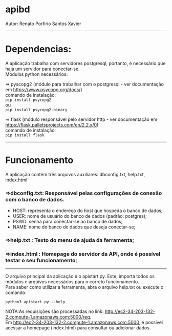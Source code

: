 # apibd  
  
Autor: Renato Porfirio Santos Xavier  
*** 
# Dependencias:  
  
A aplicação trabalha com servidores postgresql, portanto, é necessário que haja um servidor para conectar-se.  
Módulos python necessários:  
  
=> pyscopg2 (módulo para trabalhar com o postgresql - ver documentação em https://www.psycopg.org/docs/)  
comando de instalação:  
                       ```pip install psycopg2```  
                       ou   
                       ```pip install psycopg2-binary```  
  
=> flask (módulo responsável pelo servidor http - ver documentação em https://flask.palletsprojects.com/en/2.2.x/0)  
comando de instalação:  
```pip install flask```    
***
# Funcionamento  
A aplicação contém três arquivos auxiliares: dbconfig.txt, help.txt, index.html  
### =>dbconfig.txt: Responsável pelas configurações de conexão com o banco de dados.  
   - HOST: representa o endereço do host que hospeda o banco de dados;  
   - USER: nome de usuário do banco de dados (padrão: postgres);  
   - PSWD: senha para conectar-se ao banco de dados;  
   - NAME: nome do banco de dados que deseja conectar-se;  
### =>help.txt    : Texto do menu de ajuda da ferramenta;  
### =>index.html  : Homepage do servidor da API, onde é possível testar o seu funcionamento;  
 ***
 O arquivo principal da aplicação é o apistart.py. Este, importa todos os módulos e arquivos necessários para o correto funcionamento.  
 Para saber como utilizar a ferramenta, abra o arquivo help.txt ou execute o comando:  
   
 ```python3 apistart.py --help```  
   
 NOTA:As requisições são processadas no link: http://ec2-34-203-132-2.compute-1.amazonaws.com:5000/req.  
      Em http://ec2-34-203-132-2.compute-1.amazonaws.com:5000, é possível acessar a homepage (index.html) para consultar ou adicionar dados.
